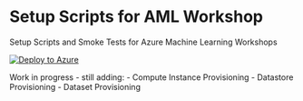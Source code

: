 # Setup Scripts for AML Workshop
Setup Scripts and Smoke Tests for Azure Machine Learning Workshops

[![Deploy to Azure](https://aka.ms/deploytoazurebutton)](https://portal.azure.com/#create/Microsoft.Template/uri/https%3A%2F%2Fraw.githubusercontent.com%2Faml-workshops%2Fsetup%2Fmain%2Fdeployment-templates%2Faml-workshop-deployment.json)

Work in progress - still adding:
    - Compute Instance Provisioning
    - Datastore Provisioning
    - Dataset Provisioning